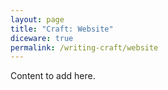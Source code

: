 ```yaml
---
layout: page
title: "Craft: Website"
diceware: true
permalink: /writing-craft/website
---
```


Content to add here.
